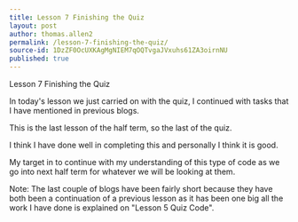 ```yaml
---
title: Lesson 7 Finishing the Quiz
layout: post
author: thomas.allen2
permalink: /lesson-7-finishing-the-quiz/
source-id: 1DzZF0OcUXKAgMgNIEM7qOQTvgaJVxuhs61ZA3oirnNU
published: true
---
```

Lesson 7 Finishing the Quiz

In today's lesson we just carried on with the quiz, I continued with tasks that I have mentioned in previous blogs.

This is the last lesson of the half term, so the last of the quiz. 

I think I have done well in completing this and personally I think it is good.

My target in to continue with my understanding of this type of code as we go into next half term for whatever we will be looking at them.

Note: The last couple of blogs have been fairly short because they have both been a continuation of a previous lesson as it has been one big all the work I have done is explained on "Lesson 5 Quiz Code".

